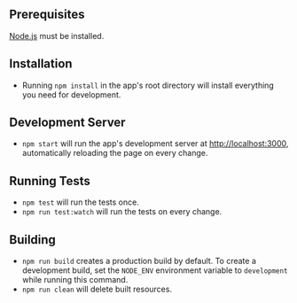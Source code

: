 ## Prerequisites

[Node.js](http://nodejs.org/) must be installed.

## Installation

* Running `npm install` in the app's root directory will install everything you need for development.

## Development Server

* `npm start` will run the app's development server at [http://localhost:3000](http://localhost:3000), automatically reloading the page on every change.

## Running Tests

* `npm test` will run the tests once.
* `npm run test:watch` will run the tests on every change.

## Building

* `npm run build` creates a production build by default. To create a development build, set the `NODE_ENV` environment variable to `development` while running this command.
* `npm run clean` will delete built resources.

